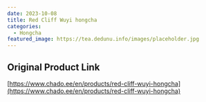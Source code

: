 ```yaml
---
date: 2023-10-08
title: Red Cliff Wuyi hongcha
categories:
  - Hongcha
featured_image: https://tea.dedunu.info/images/placeholder.jpg
---
```


## Original Product Link

[https://www.chado.ee/en/products/red-cliff-wuyi-hongcha](https://www.chado.ee/en/products/red-cliff-wuyi-hongcha)
